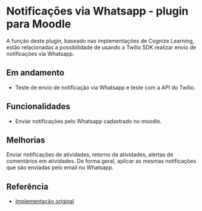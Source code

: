 
# Notificações via Whatsapp - plugin para Moodle

A função deste plugin, baseado nas implementações de Cognize Learning, estão relacionadas a possibilidade de usando a Twilio SDK realizar envio de notificações via Whatsapp. 

## Em andamento

- Teste de envio de notificação via Whatsapp e teste com a API do Twilio.

## Funcionalidades

- Enviar notificações pelo Whatsapp cadastrado no moodle.


## Melhorias

Enviar notificações de atividades, retorno de atividades, alertas de comentários em atividades. 
De forma geral, aplicar as mesmas notificações que são enviadas pelo email no Whatsapp. 


## Referência

 - [Implementação original](https://github.com/cognizelearning/moodle-message_output_whatsapp/blob/main/classes/privacy/provider.php)

 
 

